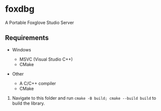 # foxdbg
A Portable Foxglove Studio Server

## Requirements

- Windows
    - MSVC (Visual Studio C++)
    - CMake

- Other
    - A C/C++ compiler 
    - CMake

1. Navigate to this folder and run `cmake -B build; cmake --build build` to build the library.